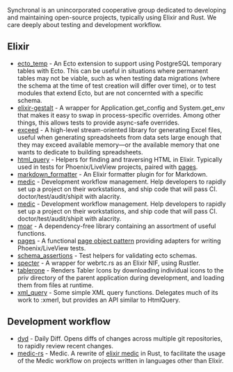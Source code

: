 Synchronal is an unincorporated cooperative group dedicated to developing and maintaining
open-source projects, typically using Elixir and Rust. We care deeply about testing and
development workflow.

## Elixir

- [ecto_temp](https://hexdocs.pm/ecto_temp) - An Ecto extension to support using PostgreSQL temporary tables with Ecto.
  This can be useful in situations where permanent tables may not be viable, such as when testing data migrations
  (where the schema at the time of test creation will differ over time), or to test modules that extend Ecto, but
  are not concernted with a specific schema.
- [elixir-gestalt](https://hexdocs.pm/elixir-gestalt) - A wrapper for Application.get_config and System.get_env
  that makes it easy to swap in process-specific overrides. Among other things, this allows tests to provide
  async-safe overrides.
- [exceed](https://hexdocs.pm/exceed) - A high-level stream-oriented library for generating Excel files, useful
  when generating spreadsheets from data sets large enough that they may exceed available memory—or the available
  memory that one wants to dedicate to building spreadsheets.
- [html_query](https://hexdocs.pm/html_query) - Helpers for finding and traversing HTML
  in Elixir. Typically used in tests for Phoenix/LiveView projects, paired with [pages](https://hexdocs.pm/pages).
- [markdown_formatter](https://hexdocs.pm/markdown_formatter/readme.html) - An Elixir formatter plugin for
  for Markdown.
- [medic](https://hexdocs.pm/medic) - Development workflow management. Help developers to
  rapidly set up a project on their workstations, and ship code that will pass CI. doctor/test/audit/shipit
  with alacrity.
- [medic](https://hexdocs.pm/medic-ex) - Development workflow management. Help developers to rapidly set up a
  project on their workstations, and ship code that will pass CI. doctor/test/audit/shipit with alacrity.
- [moar](https://hexdocs.pm/moar) - A dependency-free library containing an assortment of useful functions.
- [pages](https://hexdocs.pm/pages) - A functional [page object pattern](https://martinfowler.com/bliki/PageObject.html)
  providing adapters for writing Phoenix/LiveView tests.
- [schema_assertions](https://hexdocs.pm/schema_assertions) - Test helpers for validating ecto schemas.
- [specter](https://github.com/synchronal/specter) - A wrapper for webrtc.rs as an Elixir NIF, using Rustler.
- [tablerone](https://github.com/synchronal/tablerone) - Renders Tabler Icons by downloading individual icons to the
  priv directory of the parent application during development, and loading them from files at runtime.
- [xml_query](https://github.com/synchronal/xml_query) - Some simple XML query functions. Delegates much of its work
  to :xmerl, but provides an API similar to HtmlQuery.

## Development workflow

- [dyd](https://github.com/synchronal/dyd) - Daily Diff. Opens diffs of changes across multiple git
  repositories, to rapidly review recent changes.
- [medic-rs](https://github.com/synchronal/medic-rs) - Medic. A rewrite of [elixir medic](https://hexdocs.pm/medic)
  in Rust, to facilitate the usage of the Medic workflow on projects written in languages other than Elixir.
